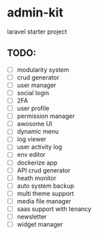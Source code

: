 # admin-kit
laravel starter project

## TODO:
- [ ] modularity system
- [ ] crud generator
- [ ] user manager
- [ ] social login
- [ ] 2FA
- [ ] user profile
- [ ] permission manager
- [ ] awosome UI
- [ ] dynamic menu
- [ ] log viewer
- [ ] user activity log
- [ ] env editor
- [ ] dockerize app
- [ ] API crud generator
- [ ] heath monitor
- [ ] auto system backup
- [ ] multi theme support
- [ ] media file manager
- [ ] saas support with tenancy
- [ ] newsletter
- [ ] widget manager
